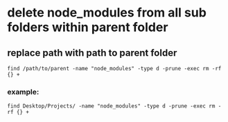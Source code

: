 # delete node_modules from all sub folders within parent folder

## replace path with path to parent folder

```
find /path/to/parent -name "node_modules" -type d -prune -exec rm -rf {} +
```
### example:
```
find Desktop/Projects/ -name "node_modules" -type d -prune -exec rm -rf {} +
